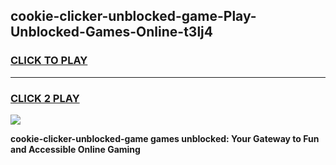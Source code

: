 
## cookie-clicker-unblocked-game-Play-Unblocked-Games-Online-t3lj4
<h3>
<a href="https://premium76.site?title=cookie-clicker-unblocked-game&ref=25A">CLICK TO PLAY</a></h3>
<hr>

<h3>
<a href="https://premium76.site?title=cookie-clicker-unblocked-game&ref=25A">CLICK 2 PLAY</a>
  
</h3>

<a href="https://premium76.site?title=cookie-clicker-unblocked-game&ref=25A"><img src="https://clearcache.store/games.png"></a>


**cookie-clicker-unblocked-game games unblocked: Your Gateway to Fun and Accessible Online Gaming**

